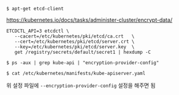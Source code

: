 ```
$ apt-get etcd-client
```

https://kubernetes.io/docs/tasks/administer-cluster/encrypt-data/

```shell
ETCDCTL_API=3 etcdctl \
   --cacert=/etc/kubernetes/pki/etcd/ca.crt   \
   --cert=/etc/kubernetes/pki/etcd/server.crt \
   --key=/etc/kubernetes/pki/etcd/server.key  \
   get /registry/secrets/default/secret1 | hexdump -C
```

```
$ ps -aux | grep kube-api | "encryption-provider-config"
```

```
$ cat /etc/kubernetes/manifests/kube-apiserver.yaml
```

위 설정 파일에 `--encryption-provider-config` 설정을 해주면 됨








